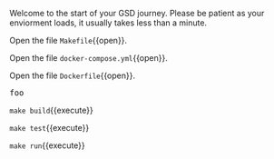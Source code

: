 Welcome to the start of your GSD journey. Please be patient as your enviorment loads, it usually takes less than a minute.


Open the file `Makefile`{{open}}.

Open the file `docker-compose.yml`{{open}}.

Open the file `Dockerfile`{{open}}.

<pre class="file" data-filename="Dockerfile" data-target="replace">
foo
</pre>

`make build`{{execute}}

`make test`{{execute}}

`make run`{{execute}}
